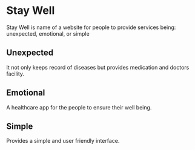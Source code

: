 # Stay Well
Stay Well is name of a website for people to provide services being: unexpected, emotional, or simple
## Unexpected
It not only keeps record of diseases but provides medication and doctors facility.
## Emotional
A healthcare app for the  people  to ensure their well being.
## Simple
Provides a simple and user friendly interface.
